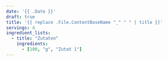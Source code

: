 ```yaml
---
date: '{{ .Date }}'
draft: true
title: '{{ replace .File.ContentBaseName "_" " " | title }}'
servings: 4
ingredient_lists:
  - title: "Zutaten"
    ingredients:
      - [100, "g", "Zutat 1"]
---
```


